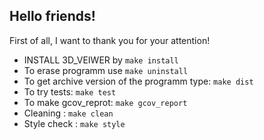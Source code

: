 ## Hello friends!
 First of all, I want to thank you for your attention!

* INSTALL 3D_VEIWER by ```make install```
* To erase programm use ```make uninstall```
* To get archive version of the programm type: ```make dist```
* To try tests: ```make test```
* To make gcov_reprot: ```make gcov_report```
* Cleaning : ```make clean```
* Style check : ```make style```
